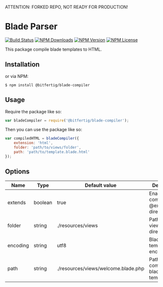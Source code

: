 ATTENTION: FORKED REPO, NOT READY FOR PRODUCTION!


# Blade Parser

[![Build Status](https://travis-ci.org/pbelyaev/laravel-blade-compiler.svg?branch=master)](https://travis-ci.org/pbelyaev/laravel-blade-compiler)
[![NPM Downloads](https://img.shields.io/npm/dt/laravel-blade-compiler.svg)](https://www.npmjs.com/package/laravel-blade-compiler)
[![NPM Version](https://img.shields.io/npm/v/laravel-blade-compiler.svg)](https://www.npmjs.com/package/laravel-blade-compiler)
[![NPM License](https://img.shields.io/npm/l/laravel-blade-compiler.svg)](https://www.npmjs.com/package/laravel-blade-compiler)

This package compile blade templates to HTML.
 
## Installation
 
 or via NPM:
 ```console
 $ npm install @bitfertig/blade-compiler
 ```

## Usage

Require the package like so:
 ```js
var bladeCompiler = require('@bitfertig/blade-compiler');
```

Then you can use the package like so:
```js
var compiledHTML = bladeCompiler({
    extension: 'html',
    folder: 'path/to/views/folder',
    path: 'path/to/template.blade.html'
});
```

## Options

| Name | Type | Default value | Description |
|---|---|---|---|
| extends | boolean | true | Enable/disable compiling @extends directives |
| folder | string | ./resources/views | Path to the views directory |
| encoding | string | utf8 | Blade templates encoding |
| path | string | ./resources/views/welcome.blade.php | Path to the compiled blade template file |

